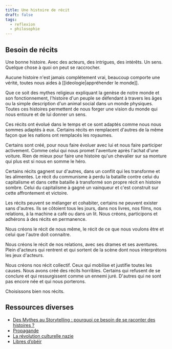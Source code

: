```yaml
---
title: Une histoire de récit
draft: false
tags:
  - reflexion
  - philosophie
---
```


## Besoin de récits

Une bonne histoire. Avec des acteurs, des intrigues, des intérêts. Un sens.
Quelque chose à quoi on peut se raccrocher.

Aucune histoire n'est jamais complétement vrai, beaucoup comporte une vérité, toutes nous aides à [[ideologie|appréhender le monde]].

Que ce soit des mythes religieux expliquant la genèse de notre monde et son fonctionnement, l'histoire d'un peuple se défendant à travers les âges ou la simple description d'un animal social dans un monde physiques. Toutes ces histoires permettent de nous forger une vision du monde qui nous entoure et de lui donner un sens.

Ces récits ont évolué dans le temps et ce sont adaptés comme nous nous sommes adaptés à eux. Certains récits en remplacent d'autres de la même façon que les nations ont remplacés les royaumes.

Certains sont créé, pour nous faire évoluer avec lui et nous faire participer activement. Comme celui qui nous promet l'aventure après l'achat d'une voiture. Rien de mieux pour faire une histoire qu'un chevalier sur sa monture qui plus est si nous en somme le héro.

Certains récits gagnent sur d'autres, dans un conflit qui les transforme et les alimentes. Le récit du communisme à perdu la bataille contre celui du capitalisme et dans cette bataille à transformé son propre récit en histoire sombre. Celui du capitalisme à gagné un vainqueur et c'est construit sur cette affrontement et victoire.

Les récits peuvent se mélanger et cohabiter, certains ne peuvent exister sans d'autres.
Ils se côtoient tous les jours, dans nos livres, nos films, nos relations, à la machine a café ou dans un lit. Nous créons, participons et adhérons à des récits en permanence.

Nous créons le récit de nous même, le récit de ce que nous voulons être et celui que l'autre doit connaitre.

Nous créons le récit de nos relations, avec ses drames et ses aventures. Plein d'acteurs qui rentrent et qui sortent de la scène dont nous interprétons les jeux d'acteurs.

Nous créons nos récit collectif. Ceux qui mobilise et justifie toutes les causes. Nous avons créé des récits horribles. Certains qui refusent de se conclure et qui ressurgissent comme un ennemi juré. D'autres qui ne sont pas encore née et qui nous porterons.

Choisissons bien nos récits.

## Ressources diverses

- [Des Mythes au Storytelling : pourquoi ce besoin de se raconter des histoires ?](https://www.youtube.com/watch?v=pECaeb0_rD8&t=934s)
- [Propagande](https://www.editionsladecouverte.fr/propaganda-9782355220012)
- [La révolution culturelle nazie](https://www.gallimard.fr/Catalogue/GALLIMARD/Tel/La-revolution-culturelle-nazie)
- [Libres d’obéir](https://www.gallimard.fr/Catalogue/GALLIMARD/NRF-Essais/Libres-d-obeir#)
